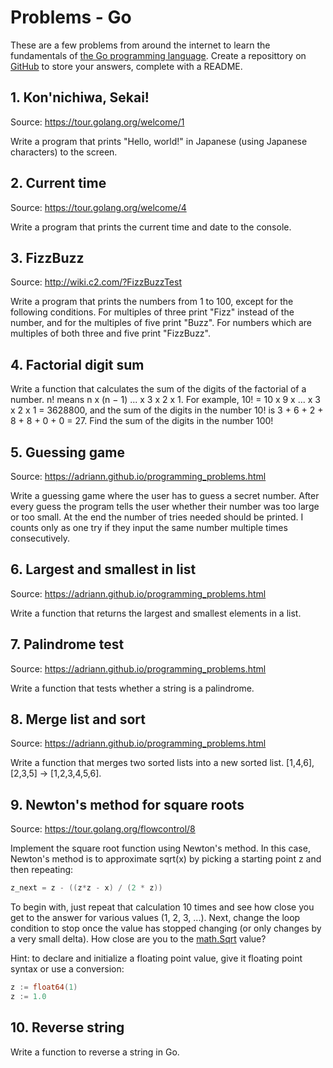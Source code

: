 # Problems - Go
These are a few problems from around the internet to learn the fundamentals of [the Go programming language](https://golang.org/).
Create a reposittory on [GitHub](https://github.com/) to store your answers, complete with a README.


## 1. Kon'nichiwa, Sekai!

Source: https://tour.golang.org/welcome/1

Write a program that prints "Hello, world!" in Japanese (using Japanese characters) to the screen.


## 2. Current time

Source: https://tour.golang.org/welcome/4

Write a program that prints the current time and date to the console.


## 3. FizzBuzz

Source: http://wiki.c2.com/?FizzBuzzTest

Write a program that prints the numbers from 1 to 100, except for the following conditions.
For multiples of three print "Fizz" instead of the number, and for the multiples of five print "Buzz".
For numbers which are multiples of both three and five print "FizzBuzz".


## 4. Factorial digit sum

Write a function that calculates the sum of the digits of the factorial of a number.
n! means n x (n − 1)  ... x 3 x 2 x 1.
For example, 10! = 10 x 9 x ... x 3 x 2 x 1 = 3628800, and the sum of the digits in the number 10! is 3 + 6 + 2 + 8 + 8 + 0 + 0 = 27.
Find the sum of the digits in the number 100!


## 5. Guessing game

Source: https://adriann.github.io/programming_problems.html

Write a guessing game where the user has to guess a secret number. After every guess the program tells the user whether their number was too large or too small. At the end the number of tries needed should be printed. I counts only as one try if they input the same number multiple times consecutively.


## 6. Largest and smallest in list

Source: https://adriann.github.io/programming_problems.html

Write a function that returns the largest and smallest elements in a list.


## 7. Palindrome test

Source: https://adriann.github.io/programming_problems.html

Write a function that tests whether a string is a palindrome.


## 8. Merge list and sort

Source: https://adriann.github.io/programming_problems.html

Write a function that merges two sorted lists into a new sorted list. [1,4,6],[2,3,5] → [1,2,3,4,5,6].


## 9. Newton's method for square roots

Source: https://tour.golang.org/flowcontrol/8

Implement the square root function using Newton's method.
In this case, Newton's method is to approximate sqrt(x) by picking a starting point z and then repeating:

```go
z_next = z - ((z*z - x) / (2 * z))
```

To begin with, just repeat that calculation 10 times and see how close you get to the answer for various values (1, 2, 3, ...).
Next, change the loop condition to stop once the value has stopped changing (or only changes by a very small delta).
How close are you to the [math.Sqrt](https://golang.org/pkg/math/#Sqrt) value?

Hint: to declare and initialize a floating point value, give it floating point syntax or use a conversion:

```go
z := float64(1)
z := 1.0
```


## 10. Reverse string
Write a function to reverse a string in Go.